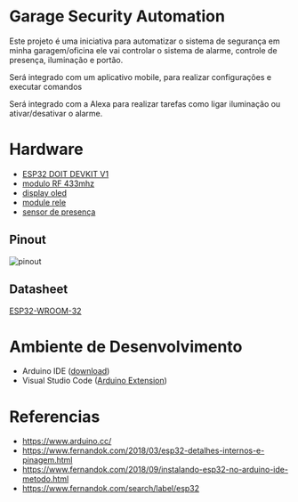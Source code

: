 # Garage Security Automation

Este projeto é uma iniciativa para automatizar o sistema de segurança em minha garagem/oficina
ele vai controlar o sistema de alarme, controle de presença, iluminação e portão.

Será integrado com um aplicativo mobile, para realizar configurações e executar comandos

Será integrado com a Alexa para realizar tarefas como ligar iluminação ou ativar/desativar 
o alarme.

# Hardware

- [ESP32 DOIT DEVKIT V1](https://www.robocore.net/wifi/esp32-wifi-bluetooth)
- [modulo RF 433mhz](https://www.robocore.net/radio-frequencia-infravermelho/receptor-rf-434mhz)
- [display oled](https://www.robocore.net/display/display-oled-96-i2c-azul)
- [module rele](https://www.robocore.net/atuador-rele/modulo-rele)
- [sensor de presença](https://www.robocore.net/sensor-ambiente/sensor-de-presenca-pir-hc-sr501)

## Pinout
![pinout](https://www.adrobotica.com/wp-content/uploads/2020/04/ESP32-DOIT-DEVKIT-V1-Board-Pinout-30-GPIOs-Copy.jpg)

## Datasheet

[ESP32-WROOM-32](https://html.alldatasheet.com/html-pdf/1148026/ESPRESSIF/ESP32-WROOM-32/573/1/ESP32-WROOM-32.html)

# Ambiente de Desenvolvimento

- Arduino IDE ([download](https://www.arduino.cc/en/software))
- Visual Studio Code ([Arduino Extension](https://marketplace.visualstudio.com/items?itemName=vsciot-vscode.vscode-arduino))

# Referencias

- https://www.arduino.cc/
- https://www.fernandok.com/2018/03/esp32-detalhes-internos-e-pinagem.html
- https://www.fernandok.com/2018/09/instalando-esp32-no-arduino-ide-metodo.html
- https://www.fernandok.com/search/label/esp32